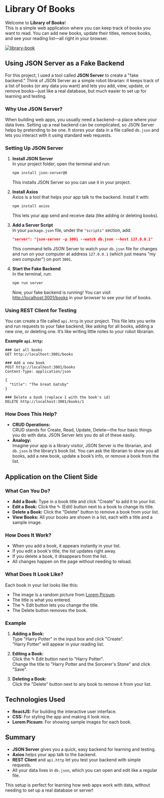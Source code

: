 # Library Of Books

Welcome to **Library of Books**!  
This is a simple web application where you can keep track of books you want to read. You can add new books, update their titles, remove books, and see your reading list—all right in your browser.

[![library-book](https://github.com/user-attachments/assets/9290f174-ec58-4a9d-b156-953bc779045c)
](https://vimeo.com/1085475137?share=copy)

## Using JSON Server as a Fake Backend

For this project, I used a tool called **JSON Server** to create a "fake backend." Think of JSON Server as a simple robot librarian: it keeps track of a list of books (or any data you want) and lets you add, view, update, or remove books—just like a real database, but much easier to set up for learning and testing.

### Why Use JSON Server?

When building web apps, you usually need a backend—a place where your data lives. Setting up a real backend can be complicated, so JSON Server helps by pretending to be one. It stores your data in a file called `db.json` and lets you interact with it using standard web requests.

### Setting Up JSON Server

1. **Install JSON Server**  
   In your project folder, open the terminal and run:

   ```sh
   npm install json-server@0
   ```

   This installs JSON Server so you can use it in your project.

2. **Install Axios**  
   Axios is a tool that helps your app talk to the backend. Install it with:

   ```sh
   npm install axios
   ```

   This lets your app send and receive data (like adding or deleting books).

3. **Add a Server Script**  
   In your `package.json` file, under the `"scripts"` section, add:

   ```json
   "server": "json-server -p 3001 --watch db.json --host 127.0.0.1"
   ```

   This command tells JSON Server to watch your `db.json` file for changes and run on your computer at address `127.0.0.1` (which just means "my own computer") on port `3001`.

4. **Start the Fake Backend**  
   In the terminal, run:
   ```sh
   npm run server
   ```
   Now, your fake backend is running! You can visit [http://localhost:3001/books](http://localhost:3001/books) in your browser to see your list of books.

### Using REST Client for Testing

You can create a file called `api.http` in your project. This file lets you write and run requests to your fake backend, like asking for all books, adding a new one, or deleting one. It’s like writing little notes to your robot librarian.

**Example `api.http`:**

```http
### Get all books
GET http://localhost:3001/books

### Add a new book
POST http://localhost:3001/books
Content-Type: application/json

{
  "title": "The Great Gatsby"
}

### Delete a book (replace 1 with the book's id)
DELETE http://localhost:3001/books/1
```

### How Does This Help?

- **CRUD Operations:**  
  CRUD stands for Create, Read, Update, Delete—the four basic things you do with data. JSON Server lets you do all of these easily.
- **Analogy:**  
  Imagine your app is a library visitor, JSON Server is the librarian, and `db.json` is the library’s book list. You can ask the librarian to show you all books, add a new book, update a book’s info, or remove a book from the list.

## Application on the Client Side

### What Can You Do?

- **Add a Book:** Type in a book title and click "Create" to add it to your list.
- **Edit a Book:** Click the ✎ (Edit) button next to a book to change its title.
- **Delete a Book:** Click the "Delete" button to remove a book from your list.
- **View Books:** All your books are shown in a list, each with a title and a sample image.

### How Does It Work?

- When you add a book, it appears instantly in your list.
- If you edit a book's title, the list updates right away.
- If you delete a book, it disappears from the list.
- All changes happen on the page without needing to reload.

### What Does It Look Like?

Each book in your list looks like this:

- The image is a random picture from [Lorem Picsum](https://picsum.photos/).
- The title is what you entered.
- The ✎ Edit button lets you change the title.
- The Delete button removes the book.

### Example

1. **Adding a Book:**  
   Type "Harry Potter" in the input box and click "Create".  
   "Harry Potter" will appear in your reading list.

2. **Editing a Book:**  
   Click the ✎ Edit button next to "Harry Potter".  
   Change the title to "Harry Potter and the Sorcerer's Stone" and click "Save".

3. **Deleting a Book:**  
   Click the "Delete" button next to any book to remove it from your list.

## Technologies Used

- **ReactJS:** For building the interactive user interface.
- **CSS:** For styling the app and making it look nice.
- **Lorem Picsum:** For showing sample images for each book.

## Summary

- **JSON Server** gives you a quick, easy backend for learning and testing.
- **Axios** helps your app talk to the backend.
- **REST Client** and `api.http` let you test your backend with simple requests.
- All your data lives in `db.json`, which you can open and edit like a regular file.

This setup is perfect for learning how web apps work with data, without needing to set up a real database or server!
